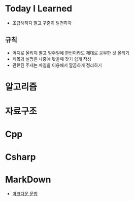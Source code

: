# Today I Learned

- 조급해하지 말고 꾸준히 발전하자

## 규칙

- 억지로 올리지 말고 일주일에 한번이라도 제대로 공부한 것 올리기
- 제목과 설명은 나중에 봣을때 찾기 쉽게 작성
- 관련된 주제는 파일을 이용해서 깔끔하게 정리하기

 
# 알고리즘


# 자료구조


# Cpp


# Csharp


# MarkDown

- [마크다운 문법](https://github.com/kkamagnun/TIL-/blob/main/MarkDown/What%20is%20Markdown.md)
